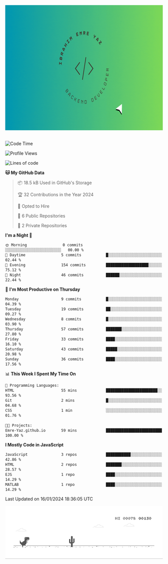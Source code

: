 <a href="https://emre-yaz.github.io/" target="_blank">
  <img src="Logo.gif" alt="Personal Logo" width="900" height="400">
</a>
<br>
<br>

<!--START_SECTION:waka-->
![Code Time](http://img.shields.io/badge/Code%20Time-10%20hrs%2021%20mins-blue)

![Profile Views](http://img.shields.io/badge/Profile%20Views-14-blue)

![Lines of code](https://img.shields.io/badge/From%20Hello%20World%20I%27ve%20Written-613.8%20thousand%20lines%20of%20code-blue)

**🐱 My GitHub Data** 

> 📦 18.5 kB Used in GitHub's Storage 
 > 
> 🏆 32 Contributions in the Year 2024
 > 
> 💼 Opted to Hire
 > 
> 📜 6 Public Repositories 
 > 
> 🔑 2 Private Repositories 
 > 
**I'm a Night 🦉** 

```text
🌞 Morning                0 commits           ░░░░░░░░░░░░░░░░░░░░░░░░░   00.00 % 
🌆 Daytime                5 commits           █░░░░░░░░░░░░░░░░░░░░░░░░   02.44 % 
🌃 Evening                154 commits         ███████████████████░░░░░░   75.12 % 
🌙 Night                  46 commits          ██████░░░░░░░░░░░░░░░░░░░   22.44 % 
```
📅 **I'm Most Productive on Thursday** 

```text
Monday                   9 commits           █░░░░░░░░░░░░░░░░░░░░░░░░   04.39 % 
Tuesday                  19 commits          ██░░░░░░░░░░░░░░░░░░░░░░░   09.27 % 
Wednesday                8 commits           █░░░░░░░░░░░░░░░░░░░░░░░░   03.90 % 
Thursday                 57 commits          ███████░░░░░░░░░░░░░░░░░░   27.80 % 
Friday                   33 commits          ████░░░░░░░░░░░░░░░░░░░░░   16.10 % 
Saturday                 43 commits          █████░░░░░░░░░░░░░░░░░░░░   20.98 % 
Sunday                   36 commits          ████░░░░░░░░░░░░░░░░░░░░░   17.56 % 
```


📊 **This Week I Spent My Time On** 

```text
💬 Programming Languages: 
HTML                     55 mins             ███████████████████████░░   93.56 % 
Git                      2 mins              █░░░░░░░░░░░░░░░░░░░░░░░░   04.68 % 
CSS                      1 min               ░░░░░░░░░░░░░░░░░░░░░░░░░   01.76 % 

🐱‍💻 Projects: 
Emre-Yaz.github.io       59 mins             █████████████████████████   100.00 % 
```

**I Mostly Code in JavaScript** 

```text
JavaScript               3 repos             ███████████░░░░░░░░░░░░░░   42.86 % 
HTML                     2 repos             ███████░░░░░░░░░░░░░░░░░░   28.57 % 
EJS                      1 repo              ████░░░░░░░░░░░░░░░░░░░░░   14.29 % 
MATLAB                   1 repo              ████░░░░░░░░░░░░░░░░░░░░░   14.29 % 
```




 Last Updated on 16/01/2024 18:36:05 UTC
<!--END_SECTION:waka-->

![Alt Text](dino.gif)

<!--
**Emre-Yaz/emre-yaz** is a ✨ _special_ ✨ repository because its `README.md` (this file) appears on your GitHub profile.
-->
